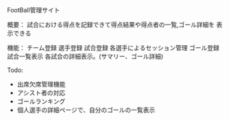 FootBall管理サイト

概要： 試合における得点を記録できて得点結果や得点者の一覧,ゴール詳細を
       表示できる

機能： チーム登録
       選手登録
       試合登録
       各選手によるセッション管理
       ゴール登録
       試合一覧表示
       各試合の詳細表示。(サマリー、ゴール詳細)


Todo: 
  * 出席欠席管理機能
  * アシスト者の対応
  * ゴールランキング
  * 個人選手の詳細ページで、自分のゴールの一覧表示

